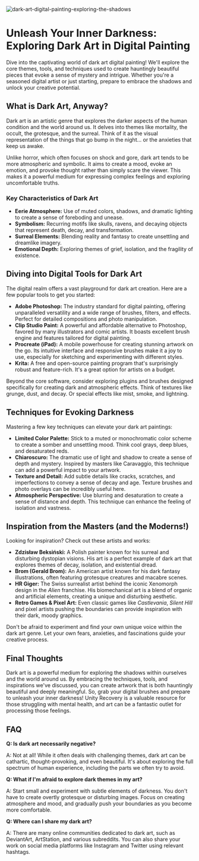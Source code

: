 ![dark-art-digital-painting-exploring-the-shadows](https://images.pexels.com/photos/2156881/pexels-photo-2156881.jpeg?auto=compress&cs=tinysrgb&fit=crop&h=627&w=1200)

# Unleash Your Inner Darkness: Exploring Dark Art in Digital Painting

Dive into the captivating world of dark art digital painting! We'll explore the core themes, tools, and techniques used to create hauntingly beautiful pieces that evoke a sense of mystery and intrigue. Whether you're a seasoned digital artist or just starting, prepare to embrace the shadows and unlock your creative potential.

## What is Dark Art, Anyway?

Dark art is an artistic genre that explores the darker aspects of the human condition and the world around us. It delves into themes like mortality, the occult, the grotesque, and the surreal. Think of it as the visual representation of the things that go bump in the night... or the anxieties that keep us awake.

Unlike horror, which often focuses on shock and gore, dark art tends to be more atmospheric and symbolic. It aims to create a mood, evoke an emotion, and provoke thought rather than simply scare the viewer. This makes it a powerful medium for expressing complex feelings and exploring uncomfortable truths.

### Key Characteristics of Dark Art

*   **Eerie Atmosphere:** Use of muted colors, shadows, and dramatic lighting to create a sense of foreboding and unease.
*   **Symbolism:** Recurring motifs like skulls, ravens, and decaying objects that represent death, decay, and transformation.
*   **Surreal Elements:** Blending reality and fantasy to create unsettling and dreamlike imagery.
*   **Emotional Depth:** Exploring themes of grief, isolation, and the fragility of existence.

## Diving into Digital Tools for Dark Art

The digital realm offers a vast playground for dark art creation. Here are a few popular tools to get you started:

*   **Adobe Photoshop:** The industry standard for digital painting, offering unparalleled versatility and a wide range of brushes, filters, and effects. Perfect for detailed compositions and photo manipulation.
*   **Clip Studio Paint:** A powerful and affordable alternative to Photoshop, favored by many illustrators and comic artists. It boasts excellent brush engine and features tailored for digital painting.
*   **Procreate (iPad):** A mobile powerhouse for creating stunning artwork on the go. Its intuitive interface and responsive brushes make it a joy to use, especially for sketching and experimenting with different styles.
*   **Krita:** A free and open-source painting program that's surprisingly robust and feature-rich. It's a great option for artists on a budget.

Beyond the core software, consider exploring plugins and brushes designed specifically for creating dark and atmospheric effects. Think of textures like grunge, dust, and decay. Or special effects like mist, smoke, and lightning.

## Techniques for Evoking Darkness

Mastering a few key techniques can elevate your dark art paintings:

*   **Limited Color Palette:** Stick to a muted or monochromatic color scheme to create a somber and unsettling mood. Think cool grays, deep blues, and desaturated reds.
*   **Chiaroscuro:** The dramatic use of light and shadow to create a sense of depth and mystery. Inspired by masters like Caravaggio, this technique can add a powerful impact to your artwork.
*   **Texture and Detail:** Add subtle details like cracks, scratches, and imperfections to convey a sense of decay and age. Texture brushes and photo overlays can be incredibly useful here.
*   **Atmospheric Perspective:** Use blurring and desaturation to create a sense of distance and depth. This technique can enhance the feeling of isolation and vastness.

## Inspiration from the Masters (and the Moderns!)

Looking for inspiration? Check out these artists and works:

*   **Zdzisław Beksiński:** A Polish painter known for his surreal and disturbing dystopian visions. His art is a perfect example of dark art that explores themes of decay, isolation, and existential dread.
*   **Brom (Gerald Brom):** An American artist known for his dark fantasy illustrations, often featuring grotesque creatures and macabre scenes.
*   **HR Giger:** The Swiss surrealist artist behind the iconic Xenomorph design in the *Alien* franchise. His biomechanical art is a blend of organic and artificial elements, creating a unique and disturbing aesthetic.
*   **Retro Games & Pixel Art:** Even classic games like *Castlevania*, *Silent Hill* and pixel artists pushing the boundaries can provide inspiration with their dark, moody graphics.

Don't be afraid to experiment and find your own unique voice within the dark art genre. Let your own fears, anxieties, and fascinations guide your creative process.

## Final Thoughts

Dark art is a powerful medium for exploring the shadows within ourselves and the world around us. By embracing the techniques, tools, and inspirations we've discussed, you can create artwork that is both hauntingly beautiful and deeply meaningful. So, grab your digital brushes and prepare to unleash your inner darkness! Unity Recovery is a valuable resource for those struggling with mental health, and art can be a fantastic outlet for processing those feelings.

## FAQ

**Q: Is dark art necessarily negative?**

A: Not at all! While it often deals with challenging themes, dark art can be cathartic, thought-provoking, and even beautiful. It's about exploring the full spectrum of human experience, including the parts we often try to avoid.

**Q: What if I'm afraid to explore dark themes in my art?**

A: Start small and experiment with subtle elements of darkness. You don't have to create overtly grotesque or disturbing images. Focus on creating atmosphere and mood, and gradually push your boundaries as you become more comfortable.

**Q: Where can I share my dark art?**

A: There are many online communities dedicated to dark art, such as DeviantArt, ArtStation, and various subreddits. You can also share your work on social media platforms like Instagram and Twitter using relevant hashtags.